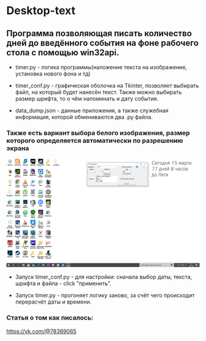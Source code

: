 # Desktop-text
## Программа позволяющая писать количество дней до введённого события на фоне рабочего стола с помощью win32api.

- timer.py - логика программы(наложение текста на изображение, установка нового фона и тд)

- timer_conf.py - графическая оболочка на Tkinter, позволяет выбирать файл, на который будет нанесён текст.
Также можно выбирать размер шрифта, то о чём напоминать и дату события.

- data_dump.json - данные приложения, а также служебная информация, которой обмениваются два .py файла.

### Также есть вариант выбора белого изображения, размер которого определяется автоматически по разрешению экрана

![alt text](screenshots/screenshot_2.png)

- Запуск timer_conf.py - для настройки: сначала выбор даты, текста, шрифта и файла - click "применить".

- Запуск timer.py - прогоняет логику заново, за счёт чего происходит перерасчёт даты и времени.
### Статья о том как писалось:
https://vk.com/@78369065
